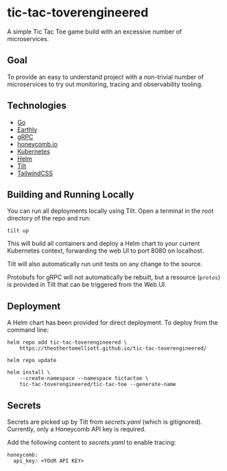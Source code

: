 # tic-tac-toverengineered

A simple Tic Tac Toe game build with an excessive number of microservices.

## Goal

To provide an easy to understand project with a non-trivial number of microservices to try out
monitoring, tracing and observability tooling.

## Technologies

* [Go](https://golang.org/)
* [Earthly](https://www.earthly.dev/)
* [gRPC](https://grpc.io/)
* [honeycomb.io](https://www.honeycomb.io/)
* [Kubernetes](https://kubernetes.io/)
* [Helm](https://helm.sh/)
* [Tilt](https://tilt.dev/)
* [TailwindCSS](https://tailwindcss.com/)

## Building and Running Locally

You can run all deployments locally using Tilt. Open a terminal in the root directory of the repo and run:

```
tilt up
```

This will build all containers and deploy a Helm chart to your current Kubernetes context, forwarding the web UI to port 8080 on localhost.

Tilt will also automatically run unit tests on any change to the source.

Protobufs for gRPC will not automatically be rebuilt, but a resource (`protos`) is provided in Tilt that can be triggered from the Web UI.

## Deployment

A Helm chart has been provided for direct deployment. To deploy from the command line:

```
helm repo add tic-tac-toverengineered \
    https://theothertomelliott.github.io/tic-tac-toverengineered/
    
helm repo update

helm install \
    --create-namespace --namespace tictactoe \
    tic-tac-toverengineered/tic-tac-toe --generate-name
```

## Secrets

Secrets are picked up by Tilt from _secrets.yaml_ (which is gitignored). Currently, only a
Honeycomb API key is required.

Add the following content to _secrets.yaml_ to enable tracing:

```
honeycomb:
  api_key: <YOUR API KEY>
```